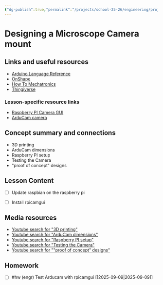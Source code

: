 ```yaml
---
{"dg-publish":true,"permalink":"/projects/school-25-26/engineering/projects/micro-01-microscope-camera-build/","title":"Designing a Microscope Camera mount"}
---
```



#  Designing a Microscope Camera mount

## Links and useful resources 

- [Arduino Language Reference](https://docs.arduino.cc/language-reference/)
- [OnShape](https://cad.onshape.com)
- [How To Mechatronics](https://howtomechatronics.com)
- [Thingiverse](https://thingiverse.com)


### Lesson-specific resource links

- [Raspberry PI Camera GUI](https://github.com/Gordon999/RPiCamGUI) 
- [ArduCam camera](https://www.arducam.com/) 
 
## Concept summary and connections


- 3D printing 
- ArduCam dimensions 
- Raspberry PI setup 
- Testing the Camera 
- "proof of concept" designs 

## Lesson Content

- [ ] Update raspbian on the raspberry pi
- [ ]  Install rpicamgui


## Media resources

- [Youtube search for "3D printing"](https://www.youtube.com/results?search_query=3D%20printing) 
- [Youtube search for "ArduCam dimensions"](https://www.youtube.com/results?search_query=ArduCam%20dimensions) 
- [Youtube search for "Raspberry PI setup"](https://www.youtube.com/results?search_query=Raspberry%20PI%20setup) 
- [Youtube search for "Testing the Camera"](https://www.youtube.com/results?search_query=Testing%20the%20Camera) 
- [Youtube search for ""proof of concept" designs"](https://www.youtube.com/results?search_query=%22proof%20of%20concept%22%20designs) 



## Homework


- [ ] #hw (engr) Test Arducam with rpicamgui  [[2025-09-09\|2025-09-09]]
